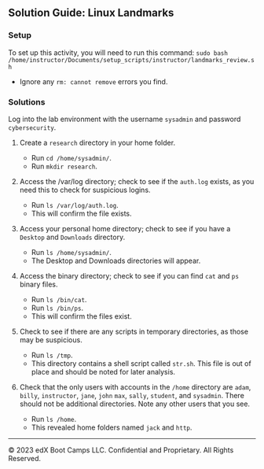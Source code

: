 ## Solution Guide: Linux Landmarks

### Setup

To set up this activity, you will need to run this command: `sudo bash /home/instructor/Documents/setup_scripts/instructor/landmarks_review.sh`
    
- Ignore any `rm: cannot remove` errors you find.

### Solutions

Log into the lab environment with the username `sysadmin` and password `cybersecurity`.

1. Create a `research` directory in your home folder.

     - Run `cd /home/sysadmin/`.
     - Run `mkdir research`.

2. Access the /var/log directory; check to see if the `auth.log` exists, as you need this to check for suspicious logins.

    - Run `ls /var/log/auth.log`.
    - This will confirm the file exists.

3. Access your personal home directory; check to see if you have a `Desktop` and `Downloads` directory.

    - Run `ls /home/sysadmin/`.
    - The Desktop and Downloads directories will appear.

4. Access the binary directory; check to see if you can find `cat` and `ps` binary files.
    
    - Run `ls /bin/cat`.
    - Run `ls /bin/ps`.
    - This will confirm the files exist.

5. Check to see if there are any scripts in temporary directories, as those may be suspicious.

    - Run `ls /tmp`.
    - This directory contains a shell script called `str.sh`. This file is out of place and should be noted for later analysis.

6. Check that the only users with accounts in the `/home` directory are `adam`, `billy`, `instructor`, `jane`, `john` `max`, `sally`, `student`, and `sysadmin`. There should not be additional directories. Note any other users that you see.
    
    - Run `ls /home`. 
    - This revealed home folders named `jack` and `http`.


-------

© 2023 edX Boot Camps LLC. Confidential and Proprietary. All Rights Reserved.
